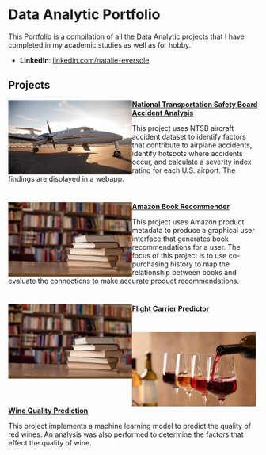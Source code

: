 # Data Analytic Portfolio
This Portfolio is a compilation of all the Data Analytic projects that I have completed in my academic studies as well as for hobby.

- **LinkedIn**: [linkedin.com/natalie-eversole](https://www.linkedin.com/in/natalie-eversole/)

## Projects

<img align="left" width="250" height="150" src="https://github.com/Neversole/Portfolio/blob/main/Images/Airplane.jpg"> **[National Transportation Safety Board Accident Analysis](https://github.com/Neversole/NTSB-Accident-Analysis.git)**

This project uses NTSB aircraft accident dataset to identify factors that contribute to airplane accidents, identify hotspots where accidents occur, and calculate a severity index rating for each U.S. airport. The findings are displayed in a webapp.

#

<img align="left" width="250" height="150" src="https://github.com/Neversole/Portfolio/blob/main/Images/Books.jpg"> **[Amazon Book Recommender](https://github.com/Neversole/Amazon-Book-Recommender.git)**

This project uses Amazon product metadata to produce a graphical user interface that generates book recommendations for a user. The focus of this project is to use co-purchasing history to map the relationship between books and evaluate the connections to make accurate product recommendations. 

#

<img align="left" width="250" height="150" src="https://github.com/Neversole/Portfolio/blob/main/Images/Books.jpg"> **[Flight Carrier Predictor](https://github.com/Neversole/Flight-Carrier-Predictor.git)**



#

<img align="left" width="250" height="150" src="https://github.com/Neversole/Portfolio/blob/main/Images/WineStock.jpg"> **[Wine Quality Prediction](https://github.com/Neversole/Wine-quality-prediction.git)**

This project implements a machine learning model to predict the quality of red wines. An analysis was also performed to determine the factors that effect the quality of wine.

#



#



#

